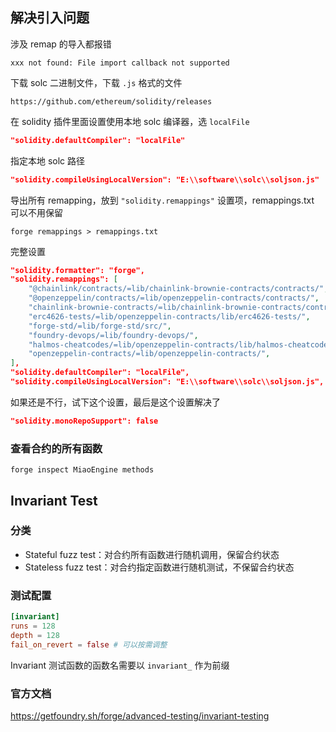 ## 解决引入问题

涉及 remap 的导入都报错

```
xxx not found: File import callback not supported
```

下载 solc 二进制文件，下载 `.js` 格式的文件

```
https://github.com/ethereum/solidity/releases
```

在 solidity 插件里面设置使用本地 solc 编译器，选 `localFile`

```json
"solidity.defaultCompiler": "localFile"
```

指定本地 solc 路径

```json
"solidity.compileUsingLocalVersion": "E:\\software\\solc\\soljson.js"
```

导出所有 remapping，放到 `"solidity.remappings"` 设置项，remappings.txt 可以不用保留

```shell
forge remappings > remappings.txt
```

完整设置

```json
"solidity.formatter": "forge",
"solidity.remappings": [
    "@chainlink/contracts/=lib/chainlink-brownie-contracts/contracts/",
    "@openzeppelin/contracts/=lib/openzeppelin-contracts/contracts/",
    "chainlink-brownie-contracts/=lib/chainlink-brownie-contracts/contracts/src/v0.6/vendor/@arbitrum/nitro-contracts/src/",
    "erc4626-tests/=lib/openzeppelin-contracts/lib/erc4626-tests/",
    "forge-std/=lib/forge-std/src/",
    "foundry-devops/=lib/foundry-devops/",
    "halmos-cheatcodes/=lib/openzeppelin-contracts/lib/halmos-cheatcodes/src/",
    "openzeppelin-contracts/=lib/openzeppelin-contracts/",
],
"solidity.defaultCompiler": "localFile",
"solidity.compileUsingLocalVersion": "E:\\software\\solc\\soljson.js",
```

如果还是不行，试下这个设置，最后是这个设置解决了

```json
"solidity.monoRepoSupport": false
```


### 查看合约的所有函数

```shell
forge inspect MiaoEngine methods
```

## Invariant Test

### 分类

- Stateful fuzz test：对合约所有函数进行随机调用，保留合约状态
- Stateless fuzz test：对合约指定函数进行随机测试，不保留合约状态

### 测试配置

```toml
[invariant]
runs = 128
depth = 128
fail_on_revert = false # 可以按需调整
```

Invariant 测试函数的函数名需要以 `invariant_` 作为前缀

### 官方文档

https://getfoundry.sh/forge/advanced-testing/invariant-testing


